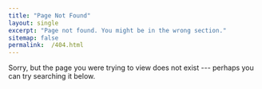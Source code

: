 ```yaml
---
title: "Page Not Found"
layout: single
excerpt: "Page not found. You might be in the wrong section."
sitemap: false
permalink:  /404.html
---
```

Sorry, but the page you were trying to view does not exist --- perhaps you can try searching it below.

<script type="text/javascript">
    var GOOG_FIXURL_LANG = 'en';
    var GOOG_FIXURL_SITE = '{{ site.url }}'
</script>
<script type="text/javascript" src="//linkhelp.clients.google.com/tbproxy/lh/wm/fixurl.js">
</script>